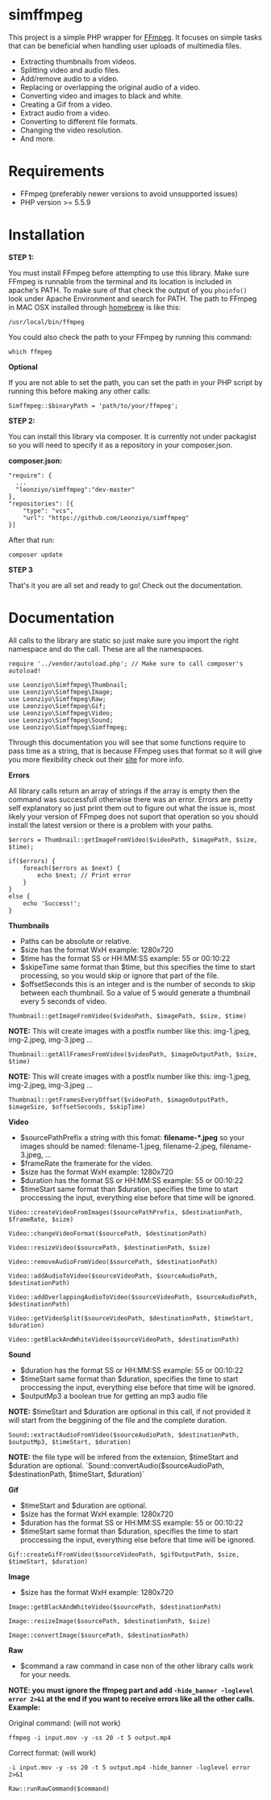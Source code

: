 # simffmpeg

This project is a simple PHP wrapper for [FFmpeg](https://www.ffmpeg.org/). It focuses on simple tasks that can be beneficial when handling user uploads of multimedia files. 
- Extracting thumbnails from videos.
- Splitting video and audio files.
- Add/remove audio to a video.
- Replacing or overlapping the original audio of a video. 
- Converting video and images to black and white.
- Creating a Gif from a video.
- Extract audio from a video.
- Converting to different file formats.
- Changing the video resolution.
- And more.

# Requirements

- FFmpeg (preferably newer versions to avoid unsupported issues)
- PHP version >= 5.5.9

# Installation
**STEP 1:**

You must install FFmpeg before attempting to use this library.
Make sure FFmpeg is runnable from the terminal and its location is included in apache's PATH.
To make sure of that check the output of you `phoinfo()` look under Apache Environment and search for PATH. The path to FFmpeg in MAC OSX installed through [homebrew](http://brew.sh/) is like this:

`/usr/local/bin/ffmpeg`

You could also check the path to your FFmpeg by running this command:

`which ffmpeg`

**Optional**

If you are not able to set the path, you can set the path in your PHP script by running this before making any other calls:

`Simffmpeg::$binaryPath = 'path/to/your/ffmpeg';`

**STEP 2:**

You can install this library via composer. It is currently not under packagist so you will need to specify it as a repository in your composer.json.

**composer.json:**
```
"require": {
  ...
  "leonziyo/simffmpeg":"dev-master"
},
"repositories": [{
	"type": "vcs",
	"url": "https://github.com/Leonziyo/simffmpeg"
}]
```

After that run:

`composer update`

**STEP 3**

That's it you are all set and ready to go! Check out the documentation.

# Documentation

All calls to the library are static so just make sure you import the right namespace and do the call.
These are all the namespaces.

```
require '../vendor/autoload.php'; // Make sure to call composer's autoload!

use Leonziyo\Simffmpeg\Thumbnail;
use Leonziyo\Simffmpeg\Image;
use Leonziyo\Simffmpeg\Raw;
use Leonziyo\Simffmpeg\Gif;
use Leonziyo\Simffmpeg\Video;
use Leonziyo\Simffmpeg\Sound;
use Leonziyo\Simffmpeg\Simffmpeg;
```

Through this documentation you will see that some functions require to pass time as a string, that is because FFmpeg uses that format so it will give you more flexibility check out their [site](https://www.ffmpeg.org/ffmpeg-utils.html#time-duration-syntax) for more info.

**Errors**

All library calls return an array of strings if the array is empty then the command was successfull otherwise there was an error.
Errors are pretty self explanatory so just print them out to figure out what the issue is, most likely your version of FFmpeg does not suport that operation so you should install the latest version or there is a problem with your paths.

```
$errors = Thumbnail::getImageFromVideo($videoPath, $imagePath, $size, $time);

if($errors) {
	foreach($errors as $next) {
		echo $next; // Print error
	}	
}
else {
	echo 'Success!';
}
```

**Thumbnails**

- Paths can be absolute or relative.
- $size has the format WxH example: 1280x720
- $time has the format SS or HH:MM:SS example: 55 or 00:10:22
- $skipeTime same format than $time, but this specifies the time to start processing, so you would skip or ignore that part of the file.
- $offsetSeconds this is an integer and is the number of seconds to skip between each thumbnail. So a value of 5 would generate a thumbnail every 5 seconds of video.

`Thumbnail::getImageFromVideo($videoPath, $imagePath, $size, $time)`

**NOTE:** This will create images with a postfix number like this: img-1.jpeg, img-2.jpeg, img-3.jpeg ...

`Thumbnail::getAllFramesFromVideo($videoPath, $imageOutputPath, $size, $time)`

**NOTE:** This will create images with a postfix number like this: img-1.jpeg, img-2.jpeg, img-3.jpeg ...

`Thumbnail::getFramesEveryOffset($videoPath, $imageOutputPath, $imageSize, $offsetSeconds, $skipTime) `

**Video**

- $sourcePathPrefix a string with this fomat: **filename-*.jpeg** so your images should be named: filename-1.jpeg, filename-2.jpeg, filename-3.jpeg, ...
- $frameRate the framerate for the video.
- $size has the format WxH example: 1280x720
- $duration has the format SS or HH:MM:SS example: 55 or 00:10:22
- $timeStart same format than $duration, specifies the time to start proccessing the input, everything else before that time will be ignored.

`Video::createVideoFromImages($sourcePathPrefix, $destinationPath, $frameRate, $size)`

`Video::changeVideoFormat($sourcePath, $destinationPath)`

`Video::resizeVideo($sourcePath, $destinationPath, $size)`

`Video::removeAudioFromVideo($sourcePath, $destinationPath)`

`Video::addAudioToVideo($sourceVideoPath, $sourceAudioPath, $destinationPath)`

`Video::addOverlappingAudioToVideo($sourceVideoPath, $sourceAudioPath, $destinationPath)`

`Video::getVideoSplit($sourceVideoPath, $destinationPath, $timeStart, $duration)`

`Video::getBlackAndWhiteVideo($sourceVideoPath, $destinationPath)`

**Sound**
- $duration has the format SS or HH:MM:SS example: 55 or 00:10:22
- $timeStart same format than $duration, specifies the time to start proccessing the input, everything else before that time will be ignored.
- $outputMp3 a boolean true for getting an mp3 audio file

**NOTE:** $timeStart and $duration are optional in this call, if not provided it will start from the beggining of the file and the complete duration.

`Sound::extractAudioFromVideo($sourceAudioPath, $destinationPath, $outputMp3, $timeStart, $duration)`

**NOTE:** the file type will be infered from the extension, $timeStart and $duration are optional.
`Sound::convertAudio($sourceAudioPath, $destinationPath, $timeStart, $duration)`

**Gif**

- $timeStart and $duration are optional.
- $size has the format WxH example: 1280x720
- $duration has the format SS or HH:MM:SS example: 55 or 00:10:22
- $timeStart same format than $duration, specifies the time to start proccessing the input, everything else before that time will be ignored.

`Gif::createGifFromVideo($sourceVideoPath, $gifOutputPath, $size, $timeStart, $duration)`

**Image**

- $size has the format WxH example: 1280x720

`Image::getBlackAndWhiteVideo($sourcePath, $destinationPath)`

`Image::resizeImage($sourcePath, $destinationPath, $size)`

`Image::convertImage($sourcePath, $destinationPath)`

**Raw**

- $command a raw command in case non of the other library calls work for your needs. 

**NOTE: you must ignore the ffmpeg part and add `-hide_banner -loglevel error 2>&1` at the end if you want to receive errors like all the other calls. Example:** 

Original command: (will not work)

`ffmpeg -i input.mov -y -ss 20 -t 5 output.mp4`

Correct format: (will work)

`-i input.mov -y -ss 20 -t 5 output.mp4 -hide_banner -loglevel error 2>&1`


`Raw::runRawCommand($command)`




